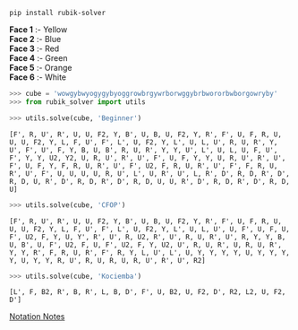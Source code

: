 ```
pip install rubik-solver
```

**Face 1** :- Yellow<br>
**Face 2** :- Blue<br>
**Face 3** :- Red<br>
**Face 4** :- Green<br>
**Face 5** :- Orange<br>
**Face 6** :- White<br>

```python
>>> cube = 'wowgybwyogygybyoggrowbrgywrborwggybrbwororbwborgowryby'
>>> from rubik_solver import utils
```
```python
>>> utils.solve(cube, 'Beginner')
```
```
[F', R, U', R', U, U, F2, Y, B', U, B, U, F2, Y, R', F', U, F, R, U, U, U, F2, Y, L, F, U', F', L', U, F2, Y, L', U, L, U', R, U, R', Y, U', F', U', F, Y, B, U, B', R, U, R', Y, Y, U', L', U, L, U, F, U', F', Y, Y, U2, Y2, U, R, U', R', U', F', U, F, Y, Y, U, R, U', R', U', F', U, F, Y, F, R, U, R', U', F', U2, F, R, U, R', U', F', F, R, U, R', U', F', U, U, U, U, R, U', L', U, R', U', L, R', D', R, D, R', D', R, D, U, R', D', R, D, R', D', R, D, U, U, R', D', R, D, R', D', R, D, U]
```
```python
>>> utils.solve(cube, 'CFOP')
```
```
[F', R, U', R', U, U, F2, Y, B', U, B, U, F2, Y, R', F', U, F, R, U, U, U, F2, Y, L, F, U', F', L', U, F2, Y, L', U, L, U', U, F', U, F, U, F', U2, F, Y, U, Y', R', U', R, U2, R', U', R, U, R', U', R, Y, Y, B, U, B', U, F', U2, F, U, F', U2, F, Y, U2, U', R, U, R', U, R, U, R', Y, Y, R', F, R, U, R', F', R, Y, L, U', L', U, Y, Y, Y, Y, U, Y, Y, Y, Y, U, Y, Y, R, U', R, U, R, U, R, U', R', U', R2]
```
```python
>>> utils.solve(cube, 'Kociemba')
```
```
[L', F, B2, R', B, R', L, B, D', F', U, B2, U, F2, D', R2, L2, U, F2, D']
```


[Notation Notes](https://rubiks.fandom.com/wiki/Notation)
